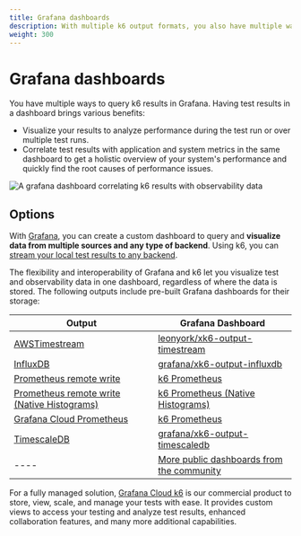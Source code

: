 ```yaml
---
title: Grafana dashboards
description: With multiple k6 output formats, you also have multiple ways to visualize test results in a Grafana dashboard.
weight: 300
---
```


# Grafana dashboards

You have multiple ways to query k6 results in Grafana.
Having test results in a dashboard brings various benefits:

- Visualize your results to analyze performance during the test run or over multiple test runs.
- Correlate test results with application and system metrics in the same dashboard to get a holistic overview of your system's performance and quickly find the root causes of performance issues.

![A grafana dashboard correlating k6 results with observability data](/media/docs/k6-oss/correlated-grafana-dashboard-grafana-cloud-k6.png)

## Options

With [Grafana](https://grafana.com/grafana/), you can create a custom dashboard to query and **visualize data from multiple sources and any type of backend**.
Using k6, you can [stream your local test results to any backend](https://grafana.com/docs/k6/<K6_VERSION>/results-output/real-time).

The flexibility and interoperability of Grafana and k6 let you visualize test and observability data in one dashboard, regardless of where the data is stored.
The following outputs include pre-built Grafana dashboards for their storage:

| Output                                                                                                                                   | Grafana Dashboard                                                                                                  |
| ---------------------------------------------------------------------------------------------------------------------------------------- | ------------------------------------------------------------------------------------------------------------------ |
| [AWSTimestream](https://github.com/leonyork/xk6-output-timestream)                                                                       | [leonyork/xk6-output-timestream](https://github.com/leonyork/xk6-output-timestream/tree/main/grafana/dashboards/)  |
| [InfluxDB](https://grafana.com/docs/k6/<K6_VERSION>/results-output/real-time/influxdb)                                                   | [grafana/xk6-output-influxdb](https://github.com/grafana/xk6-output-influxdb/tree/main/grafana/dashboards)         |
| [Prometheus remote write](https://grafana.com/docs/k6/<K6_VERSION>/results-output/real-time/prometheus-remote-write)                     | [k6 Prometheus](https://grafana.com/grafana/dashboards/19665-k6-prometheus/)                                       |
| [Prometheus remote write (Native Histograms)](https://grafana.com/docs/k6/<K6_VERSION>/results-output/real-time/prometheus-remote-write) | [k6 Prometheus (Native Histograms)](https://grafana.com/grafana/dashboards/18030-k6-prometheus-native-histograms/) |
| [Grafana Cloud Prometheus](https://grafana.com/docs/k6/<K6_VERSION>/results-output/real-time/grafana-cloud-prometheus)                   | [k6 Prometheus](https://grafana.com/grafana/dashboards/19665-k6-prometheus/)                                       |
| [TimescaleDB](https://grafana.com/docs/k6/<K6_VERSION>/results-output/real-time/timescaledb)                                             | [grafana/xk6-output-timescaledb](https://github.com/grafana/xk6-output-timescaledb/tree/main/grafana/dashboards)   |
| ----                                                                                                                                     | [More public dashboards from the community](https://grafana.com/grafana/dashboards/?search=k6)                     |

For a fully managed solution, [Grafana Cloud k6](https://grafana.com/products/cloud/k6/) is our commercial product to store, view, scale, and manage your tests with ease. It provides custom views to access your testing and analyze test results, enhanced collaboration features, and many more additional capabilities.
